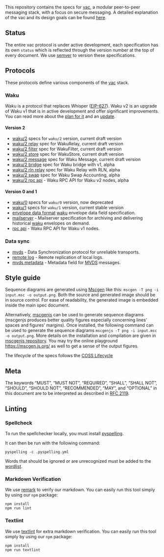 <!-- [CI](https://github.com/vacp2p/specs/workflows/CI/badge.svg) -->

This repository contains the specs for [vac](https://vac.dev), a modular peer-to-peer messaging stack, with a focus on secure messaging. A detailed explanation of the vac and its design goals can be found [here](https://vac.dev/vac-overview).

## Status

The entire vac protocol is under active development, each specification has its own `status` which is reflected through the version number at the top of every document. We use [semver](https://semver.org/) to version these specifications.

## Protocols

These protocols define various components of the [vac](https://vac.dev) stack.

### Waku

Waku is a protocol that replaces Whisper ([EIP-627](https://eips.ethereum.org/EIPS/eip-627)). Waku v2 is an upgrade of Waku v1 that is in active development and offer significant improvements. You can read more about the [plan for it](https://vac.dev/waku-v2-plan) and an [update](https://vac.dev/waku-v2-update).

#### Version 2
  - [waku/2](./specs/waku/v2/waku-v2) specs for `waku/2` version, current draft version
  - [waku/2 relay](./specs/waku/v2/waku-relay) spec for WakuRelay, current draft version
  - [waku/2 filter](./specs/waku/v2/waku-filter) spec for WakuFilter, current draft version
  - [waku/2 store](./specs/waku/v2/waku-store) spec for WakuStore, current draft version
  - [waku/2 message](./specs/waku/v2/waku-message) spec for Waku Message, current draft version
  - [waku/2 bridge](./specs/waku/v2/waku-bridge) spec for Waku bridge with v1, alpha
  - [waku/2 rln relay](./specs/waku/v2/waku-rln-relay) spec for Waku Relay with RLN, alpha
  - [waku/2 swap](./specs/waku/v2/waku-swap-accounting) spec for Waku Swap Accounting, alpha
  - [waku/2 rpc api](./specs/waku/v2/waku-v2-rpc-api) - Waku RPC API for Waku v2 nodes, alpha

#### Version 0 and 1
 - [waku/0](./specs/waku/v1/waku-0) specs for `waku/0` version, now deprecated
 - [waku/1](./specs/waku/v1/waku-1) specs for `waku/1` version, current stable version
 - [envelope data format](./specs/waku/v1/envelope-data-format) [waku](./waku/waku) envelope data field specification.
 - [mailserver](./specs/waku/v1/mailserver) - Mailserver specification for archiving and delivering historical [waku](./specs/waku/waku) envelopes on demand.
 - [rpc api](./specs/waku/v1/waku-rpc-api) - Waku RPC API for Waku v1 nodes.

### Data sync

 - [mvds](./specs/mvds) - Data Synchronization protocol for unreliable transports.
 - [remote log](./specs/remote-log) - Remote replication of local logs.
 - [mvds metadata](./specs/mvds-metadata) - Metadata field for [MVDS](./specs/mvds) messages.

## Style guide

Sequence diagrams are generated using [Mscgen](http://www.mcternan.me.uk/mscgen/) like this: `mscgen -T png -i input.msc -o output.png`. Both the source and generated image should be in source control. For ease of readability, the generated image is embedded inside the main spec document. 

Alternatively, [mscgenjs](https://github.com/mscgenjs/mscgenjs-cli) can be used to generate sequence diagrams (mscgenjs produces better quality figures especially concerning lines' spaces and figures' margins). Once installed, the following command can be used to generate the sequence diagrams `mscgenjs -T png -i input.msc -o output.png`. More details on the installation and compilation are given in [mscgenjs repository](https://github.com/mscgenjs/mscgenjs-cli). You may try the online playground https://mscgen.js.org/ as well to get a sense of the output figures. 

The lifecycle of the specs follows the [COSS Lifecycle](https://rfc.unprotocols.org/spec:2/COSS/)

## Meta

The keywords “MUST”, “MUST NOT”, “REQUIRED”, “SHALL”, “SHALL NOT”, “SHOULD”, “SHOULD NOT”, “RECOMMENDED”, “MAY”, and “OPTIONAL” in this document are to be interpreted as described in [RFC 2119](https://www.ietf.org/rfc/rfc2119.txt).

## Linting

### Spellcheck

To run the spellchecker locally, you must install [pyspelling](https://facelessuser.github.io/pyspelling/).

It can then be run with the following command:

```console
pyspelling -c .pyspelling.yml
```

Words that should be ignored or are unrecognized must be added to the [wordlist](./wordlist.txt).

### Markdown Verification

We use [remark](https://remark.js.org/) to verify our markdown. You can easily run this tool simply by using our `npm` package:

```console
npm install
npm run lint
```

### Textlint

We use [textlint](https://textlint.github.io/) for extra markdown verification. You can easily run this tool simply by using our `npm` package:

```console
npm install
npm run textlint
```

